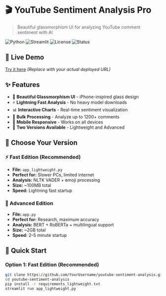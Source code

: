 # 🎬 YouTube Sentiment Analysis Pro

> Beautiful glassmorphism UI for analyzing YouTube comment sentiment with AI

![Python](https://img.shields.io/badge/python-3.13-blue.svg)
![Streamlit](https://img.shields.io/badge/streamlit-1.28+-red.svg)
![License](https://img.shields.io/badge/license-MIT-green.svg)
![Status](https://img.shields.io/badge/status-production%20ready-brightgreen.svg)

## 🚀 Live Demo
[Try it here](https://your-app-name.streamlit.app) *(Replace with your actual deployed URL)*

## ✨ Features

- 🎨 **Beautiful Glassmorphism UI** - iPhone-inspired glass design  
- ⚡ **Lightning Fast Analysis** - No heavy model downloads  
- 📊 **Interactive Charts** - Real-time sentiment visualization  
- 🔄 **Bulk Processing** - Analyze up to 1200+ comments  
- 📱 **Mobile Responsive** - Works on all devices  
- 🎯 **Two Versions Available** - Lightweight and Advanced  

## 🎯 Choose Your Version

### ⚡ Fast Edition (Recommended)
- **File:** `app_lightweight.py`
- **Perfect for:** Slower PCs, limited internet
- **Analysis:** NLTK VADER + emoji processing
- **Size:** ~100MB total
- **Speed:** Lightning fast startup

### 🧠 Advanced Edition
- **File:** `app.py`
- **Perfect for:** Research, maximum accuracy
- **Analysis:** BERT + RoBERTa + multilingual support
- **Size:** ~2GB total
- **Speed:** 2–5 minute startup

## 🚀 Quick Start

### Option 1: Fast Edition (Recommended)
```bash
git clone https://github.com/YourUsername/youtube-sentiment-analysis.git
cd youtube-sentiment-analysis
pip install -r requirements_lightweight.txt
streamlit run app_lightweight.py

